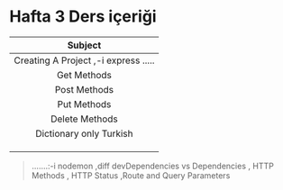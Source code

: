 # Hafta 3 Ders içeriği

|               Subject                |
| :----------------------------------: |
| Creating A Project ,-i express ..... |
|             Get Methods              |
|             Post Methods             |
|             Put Methods              |
|            Delete Methods            |
|       Dictionary only Turkish        |
|                                      |
|                                      |
|                                      |

> .......:-i nodemon ,diff devDependencies vs Dependencies , HTTP Methods , HTTP Status ,Route and Query Parameters
